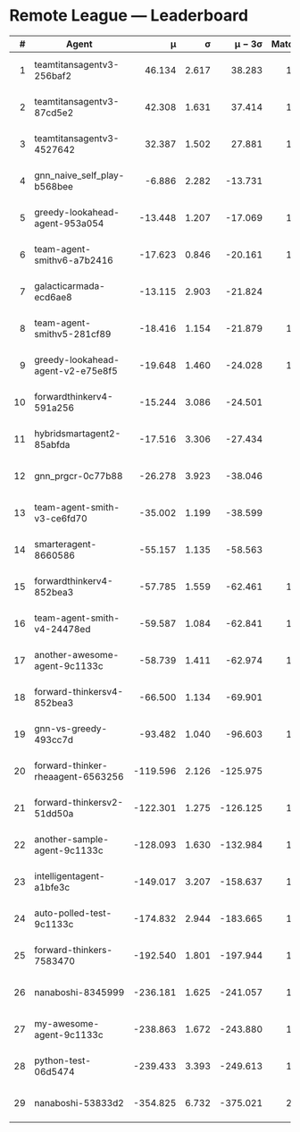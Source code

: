 # Remote League — Leaderboard

| # | Agent | μ | σ | μ − 3σ | Matches | Updated |
|---:|---|---:|---:|---:|---:|---|
| 1 | teamtitansagentv3-256baf2 | 46.134 | 2.617 | 38.283 | 1758 | 2025-08-16 14:57 |
| 2 | teamtitansagentv3-87cd5e2 | 42.308 | 1.631 | 37.414 | 1277 | 2025-08-16 14:57 |
| 3 | teamtitansagentv3-4527642 | 32.387 | 1.502 | 27.881 | 1050 | 2025-08-16 14:57 |
| 4 | gnn_naive_self_play-b568bee | -6.886 | 2.282 | -13.731 | 400 | 2025-08-16 14:57 |
| 5 | greedy-lookahead-agent-953a054 | -13.448 | 1.207 | -17.069 | 1030 | 2025-08-16 14:57 |
| 6 | team-agent-smithv6-a7b2416 | -17.623 | 0.846 | -20.161 | 1040 | 2025-08-16 14:57 |
| 7 | galacticarmada-ecd6ae8 | -13.115 | 2.903 | -21.824 | 390 | 2025-08-16 14:57 |
| 8 | team-agent-smithv5-281cf89 | -18.416 | 1.154 | -21.879 | 1110 | 2025-08-16 14:57 |
| 9 | greedy-lookahead-agent-v2-e75e8f5 | -19.648 | 1.460 | -24.028 | 1040 | 2025-08-16 14:57 |
| 10 | forwardthinkerv4-591a256 | -15.244 | 3.086 | -24.501 | 352 | 2025-08-16 14:57 |
| 11 | hybridsmartagent2-85abfda | -17.516 | 3.306 | -27.434 | 422 | 2025-08-16 14:57 |
| 12 | gnn_prgcr-0c77b88 | -26.278 | 3.923 | -38.046 | 371 | 2025-08-16 14:57 |
| 13 | team-agent-smith-v3-ce6fd70 | -35.002 | 1.199 | -38.599 | 890 | 2025-08-16 14:57 |
| 14 | smarteragent-8660586 | -55.157 | 1.135 | -58.563 | 829 | 2025-08-16 14:57 |
| 15 | forwardthinkerv4-852bea3 | -57.785 | 1.559 | -62.461 | 1147 | 2025-08-16 14:57 |
| 16 | team-agent-smith-v4-24478ed | -59.587 | 1.084 | -62.841 | 1140 | 2025-08-16 14:57 |
| 17 | another-awesome-agent-9c1133c | -58.739 | 1.411 | -62.974 | 1530 | 2025-08-16 14:57 |
| 18 | forward-thinkersv4-852bea3 | -66.500 | 1.134 | -69.901 | 845 | 2025-08-16 14:57 |
| 19 | gnn-vs-greedy-493cc7d | -93.482 | 1.040 | -96.603 | 1010 | 2025-08-16 14:57 |
| 20 | forward-thinker-rheaagent-6563256 | -119.596 | 2.126 | -125.975 | 978 | 2025-08-16 14:57 |
| 21 | forward-thinkersv2-51dd50a | -122.301 | 1.275 | -126.125 | 1038 | 2025-08-16 14:57 |
| 22 | another-sample-agent-9c1133c | -128.093 | 1.630 | -132.984 | 1520 | 2025-08-16 14:57 |
| 23 | intelligentagent-a1bfe3c | -149.017 | 3.207 | -158.637 | 1040 | 2025-08-16 14:57 |
| 24 | auto-polled-test-9c1133c | -174.832 | 2.944 | -183.665 | 1000 | 2025-08-16 14:57 |
| 25 | forward-thinkers-7583470 | -192.540 | 1.801 | -197.944 | 1030 | 2025-08-16 14:57 |
| 26 | nanaboshi-8345999 | -236.181 | 1.625 | -241.057 | 1110 | 2025-08-16 14:57 |
| 27 | my-awesome-agent-9c1133c | -238.863 | 1.672 | -243.880 | 1340 | 2025-08-16 14:57 |
| 28 | python-test-06d5474 | -239.433 | 3.393 | -249.613 | 1065 | 2025-08-16 14:57 |
| 29 | nanaboshi-53833d2 | -354.825 | 6.732 | -375.021 | 2366 | 2025-08-16 14:57 |
